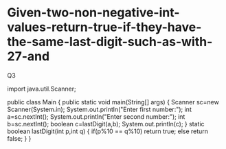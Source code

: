 # Given-two-non-negative-int-values-return-true-if-they-have-the-same-last-digit-such-as-with-27-and
Q3

import java.util.Scanner;

public class Main {
    public static void main(String[] args) {
        Scanner sc=new Scanner(System.in);
        System.out.println("Enter first number:");
        int a=sc.nextInt();
        System.out.println("Enter second number:");
        int b=sc.nextInt();
        boolean c=lastDigit(a,b);
        System.out.println(c);
    }
    static boolean lastDigit(int p,int q)
    {
        if(p%10 == q%10)
            return true;
        else
            return false;
    }
}

